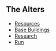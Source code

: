 ## The Alters

- [Resources](resources.md)
- [Base Buildings](buildings.md)
- [Research](research.md)
- [Run](run.md)
